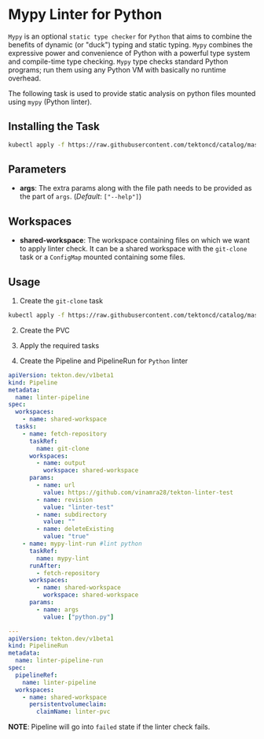 # Mypy Linter for Python

`Mypy` is an optional `static type checker` for `Python` that aims to combine the benefits of dynamic (or "duck") typing and static typing. `Mypy` combines the expressive power and convenience of Python with a powerful type system and compile-time type checking. `Mypy` type checks standard Python programs; run them using any Python VM with basically no runtime overhead.

The following task is used to provide static analysis on python files mounted using `mypy` (Python linter).

## Installing the Task

```bash
kubectl apply -f https://raw.githubusercontent.com/tektoncd/catalog/master/task/mypy-lint/0.1/mypy-lint.yaml
```

## Parameters

- **args**: The extra params along with the file path needs to be provided as the part of `args`. (_Default_: `["--help"]`)

## Workspaces

- **shared-workspace**: The workspace containing files on which we want to apply linter check. It can be a shared workspace with the `git-clone` task or a `ConfigMap` mounted containing some files.

## Usage

1. Create the `git-clone` task

```bash
kubectl apply -f https://raw.githubusercontent.com/tektoncd/catalog/master/task/git-clone/0.1/git-clone.yaml
```

2. Create the PVC
3. Apply the required tasks

4. Create the Pipeline and PipelineRun for `Python` linter

```yaml
apiVersion: tekton.dev/v1beta1
kind: Pipeline
metadata:
  name: linter-pipeline
spec:
  workspaces:
    - name: shared-workspace
  tasks:
    - name: fetch-repository
      taskRef:
        name: git-clone
      workspaces:
        - name: output
          workspace: shared-workspace
      params:
        - name: url
          value: https://github.com/vinamra28/tekton-linter-test
        - name: revision
          value: "linter-test"
        - name: subdirectory
          value: ""
        - name: deleteExisting
          value: "true"
    - name: mypy-lint-run #lint python
      taskRef:
        name: mypy-lint
      runAfter:
        - fetch-repository
      workspaces:
        - name: shared-workspace
          workspace: shared-workspace
      params:
        - name: args
          value: ["python.py"]

---
apiVersion: tekton.dev/v1beta1
kind: PipelineRun
metadata:
  name: linter-pipeline-run
spec:
  pipelineRef:
    name: linter-pipeline
  workspaces:
    - name: shared-workspace
      persistentvolumeclaim:
        claimName: linter-pvc
```

**NOTE**: Pipeline will go into `failed` state if the linter check fails.
